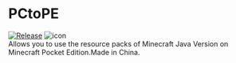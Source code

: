 # PCtoPE
[![Release](https://raw.githubusercontent.com/zhufucdev/PCtoPE/master/readme/release.svg)](https://github.com/zhufucdev/PCtoPE)
![icon](https://raw.githubusercontent.com/zhufucdev/PCtoPE/master/readme/icon.png)  
Allows you to use the resource packs of Minecraft Java Version on Minecraft Pocket 
Edition.Made in China.
